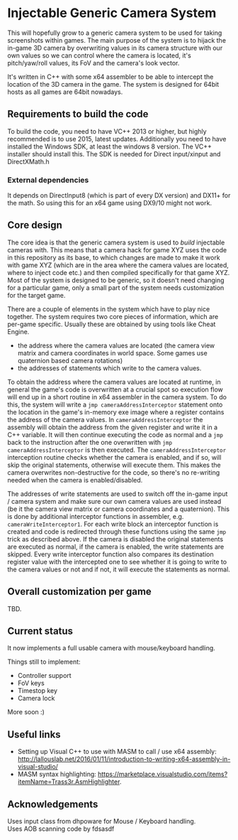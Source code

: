 Injectable Generic Camera System
============================

This will hopefully grow to a generic camera system to be used for taking screenshots within games. 
The main purpose of the system is to hijack the in-game 3D camera by overwriting values in its camera structure
with our own values so we can control where the camera is located, it's pitch/yaw/roll values,
its FoV and the camera's look vector. 

It's written in C++ with some x64 assembler to be able to intercept the location of the 3D camera in the game. 
The system is designed for 64bit hosts as all games are 64bit nowadays. 

## Requirements to build the code
To build the code, you need to have VC++ 2013 or higher, but highly recommended is to use 2015, latest updates. Additionally you need to have installed the Windows SDK, at least the 
windows 8 version. The VC++ installer should install this. The SDK is needed for Direct input/xinput and DirectXMath.h

### External dependencies
It depends on DirectInput8 (which is part of every DX version) and DX11+ for the math. So using this for an x64 game using DX9/10 might not work. 

## Core design
The core idea is that the generic camera system is used to _build_ injectable cameras with. This means that a camera hack for game XYZ uses the code
in this repository as its base, to which changes are made to make it work with game XYZ (which are in the area where the camera values are located, where to inject code etc.) and then
compiled specifically for that game XYZ. Most of the system is designed to be generic, so it doesn't need changing for a particular game, only a small part of
the system needs customization for the target game. 

There are a couple of elements in the system which have to play nice together. The system requires two core pieces of information, which are 
per-game specific. Usually these are obtained by using tools like Cheat Engine. 

* the address where the camera values are located (the camera view matrix and camera coordinates in world space. Some games use quaternion based camera rotations)
* the addresses of statements which write to the camera values. 

To obtain the address where the camera values are located at runtime, in general the game's code is overwritten at a crucial spot so 
execution flow will end up in a short routine in x64 assembler in the camera system. To do this, the system will write a `jmp cameraAddressInterceptor` statement
onto the location in the game's in-memory exe image where a register contains the address of the camera values. In `cameraAddressInterceptor` the assembly will obtain
the address from the given register and write it in a C++ variable. It will then continue executing the code as normal and a `jmp` back to the instruction after 
the one overwritten with `jmp cameraAddressInterceptor` is then executed. The `cameraAddressInterceptor` interception routine checks whether the camera is enabled, and if so, will
skip the original statements, otherwise will execute them. This makes the camera overwrites non-destructive for the code, so there's no re-writing needed when the camera is
enabled/disabled.

The addresses of write statements are used to switch off the in-game input / camera system and make sure our own camera values are used instead (be it the camera view matrix or
camera coordinates and a quaternion). This is done by additional interceptor functions in assembler, e.g. `cameraWriteInterceptor1`. For each write block an interceptor function
is created and code is redirected through these functions using the same `jmp` trick as described above. If the camera is disabled the original statements are executed as normal,
if the camera is enabled, the write statements are skipped. Every write interceptor function also compares its destination register value with the intercepted one to see whether it is
going to write to the camera values or not and if not, it will execute the statements as normal.

## Overall customization per game
TBD.

## Current status
It now implements a full usable camera with mouse/keyboard handling. 

Things still to implement:
* Controller support
* FoV keys
* Timestop key
* Camera lock

More soon :)

## Useful links
* Setting up Visual C++ to use with MASM to call / use x64 assembly: http://lallouslab.net/2016/01/11/introduction-to-writing-x64-assembly-in-visual-studio/
* MASM syntax highlighting: https://marketplace.visualstudio.com/items?itemName=Trass3r.AsmHighlighter. 

## Acknowledgements
Uses input class from dhpoware for Mouse / Keyboard handling.  
Uses AOB scanning code by fdsasdf

